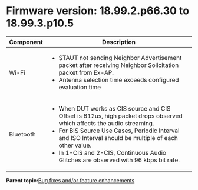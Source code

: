 # Firmware version: 18.99.2.p66.30 to 18.99.3.p10.5

|Component|Description|
|-----------|-------------|
|Wi-Fi|<ul><li>STAUT not sending Neighbor Advertisement packet after receiving Neighbor Solicitation packet from Ex-AP.</li><li>Antenna selection time exceeds configured evaluation time</li></ul>|
|Bluetooth|<ul><li>When DUT works as CIS source and CIS Offset is 612us, high packet drops observed which affects the audio streaming.</li><li>For BIS Source Use Cases, Periodic Interval and ISO Interval should be multiple of each other value.</li><li>In 1-CIS and 2-CIS, Continuous Audio Glitches are observed with 96 kbps bit rate.</li></ul>|

**Parent topic:**[Bug fixes and/or feature enhancements](../topics/bug_fixes_andor_feature_enhancements_02.md)

